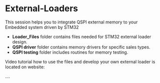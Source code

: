 # External-Loaders

This session helps you to integrate QSPI external memory to your Embedded system driven by STM32

- **Loader_Files**   folder contains files needed for STM32 external loader design.
- **QSPI driver**    folder contains memory drivers for specific sales types.
- **QSPI testing**   folder includes routines for memory testing.

Video tutorial how to use the files and develop your own external loader is located on website:

....


